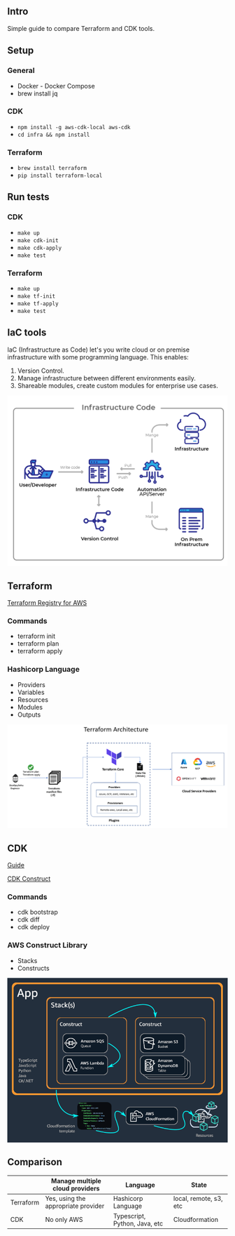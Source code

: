 ## Intro

Simple guide to compare Terraform and CDK tools.

## Setup

### General

- Docker - Docker Compose
- brew install jq

### CDK

- `npm install -g aws-cdk-local aws-cdk`
- `cd infra && npm install`

### Terraform

- `brew install terraform`
- `pip install terraform-local`

## Run tests

### CDK

- `make up`
- `make cdk-init`
- `make cdk-apply`
- `make test`

### Terraform

- `make up`
- `make tf-init`
- `make tf-apply`
- `make test`

## IaC tools

IaC (Infrastructure as Code) let's you write cloud or on premise infrastructure with some programming language.
This enables:

1. Version Control.
2. Manage infrastructure between different environments easily.
3. Shareable modules, create custom modules for enterprise use cases.

![iac_diagram](./img/iac.png)

## Terraform

[Terraform Registry for AWS](https://registry.terraform.io/providers/hashicorp/aws/latest/docs)

### Commands

- terraform init
- terraform plan
- terraform apply

### Hashicorp Language

- Providers
- Variables
- Resources
- Modules
- Outputs

![tfstate](./img/tfstate.png)

## CDK

[Guide](https://docs.aws.amazon.com/cdk/v2/guide/home.html)

[CDK Construct](https://constructs.dev/packages/aws-cdk-lib/v/2.88.0?lang=typescript)

### Commands

- cdk bootstrap
- cdk diff
- cdk deploy

### AWS Construct Library

- Stacks
- Constructs

![cdk](./img/cdk.png)

## Comparison

|           | Manage multiple cloud providers     | Language                      | State                  |
| --------- | ----------------------------------- | ----------------------------- | ---------------------- |
| Terraform | Yes, using the appropriate provider | Hashicorp Language            | local, remote, s3, etc |
| CDK       | No only AWS                         | Typescript, Python, Java, etc | Cloudformation         |
